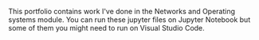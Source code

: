 This portfolio contains work I've done in the Networks and Operating systems module.
You can run these jupyter files on Jupyter Notebook but some of them you might need to run on Visual Studio Code.
